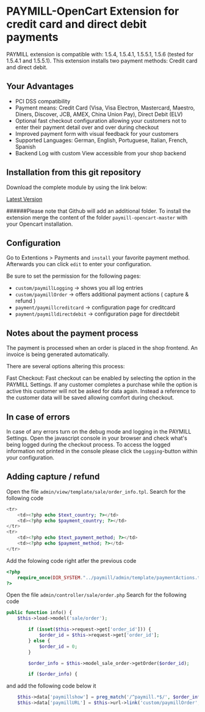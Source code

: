 PAYMILL-OpenCart Extension for credit card and direct debit payments
====================

PAYMILL extension is compatible with: 1.5.4, 1.5.4.1, 1.5.5.1, 1.5.6 (tested for 1.5.4.1 and 1.5.5.1). This extension installs two payment methods: Credit card and direct debit.

## Your Advantages
* PCI DSS compatibility
* Payment means: Credit Card (Visa, Visa Electron, Mastercard, Maestro, Diners, Discover, JCB, AMEX, China Union Pay), Direct Debit (ELV)
* Optional fast checkout configuration allowing your customers not to enter their payment detail over and over during checkout
* Improved payment form with visual feedback for your customers
* Supported Languages: German, English, Portuguese, Italian, French, Spanish
* Backend Log with custom View accessible from your shop backend

## Installation from this git repository

Download the complete module by using the link below:

[Latest Version](https://github.com/Paymill/Paymill-OpenCart/archive/master.zip)

######Please note that Github will add an additional folder.
To install the extension merge the content of the folder `paymill-opencart-master` with your Opencart installation.

## Configuration

Go to Extentions > Payments and `install` your favorite payment method.
Afterwards you can click `edit` to enter your configuration.

Be sure to set the permission for the following pages:
* `custom/paymillLogging` -> shows you all log entries
* `custom/paymillOrder` -> offers additional payment actions ( capture & refund )
* `payment/paymillcreditcard` -> configuration page for creditcard
* `payment/paymilldirectdebit` -> configuration page for directdebit

## Notes about the payment process

The payment is processed when an order is placed in the shop frontend.
An invoice is being generated automatically.

There are several options altering this process:

Fast Checkout: Fast checkout can be enabled by selecting the option in the PAYMILL Settings. If any customer completes a purchase while the option is active this customer will not be asked for data again. Instead a reference to the customer data will be saved allowing comfort during checkout.

## In case of errors

In case of any errors turn on the debug mode and logging in the PAYMILL Settings. Open the javascript console in your browser and check what's being logged during the checkout process. To access the logged information not printed in the console please click the `Logging`-button within your configuration.

## Adding capture / refund

Open the file `admin/view/template/sale/order_info.tpl`.
Search for the following code
```php
<tr>
    <td><?php echo $text_country; ?></td>
    <td><?php echo $payment_country; ?></td>
</tr>
<tr>
    <td><?php echo $text_payment_method; ?></td>
    <td><?php echo $payment_method; ?></td>
</tr>
```

Add the folowing code right atfer the previous code
```php
<?php
    require_once(DIR_SYSTEM."../paymill/admin/template/paymentActions.tpl");
?>
```

Open the file `admin/controller/sale/order.php`
Search for the following code
```php
public function info() {
    $this->load->model('sale/order');

		if (isset($this->request->get['order_id'])) {
			$order_id = $this->request->get['order_id'];
		} else {
			$order_id = 0;
		}

		$order_info = $this->model_sale_order->getOrder($order_id);

		if ($order_info) {
```
and add the following code below it
```php
    $this->data['paymillshow'] = preg_match('/^paymill.*$/', $order_info['payment_code']);
    $this->data['paymillURL'] = $this->url->link('custom/paymillOrder', '&token=' . $this->session->data['token'] .'&orderId='.$order_id);
```
